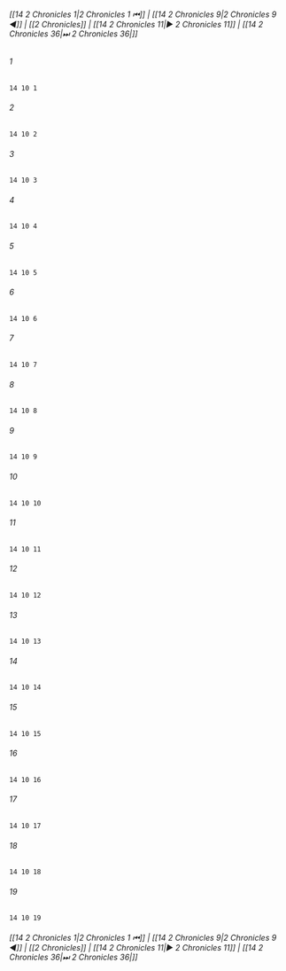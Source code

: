 
###### [[14 2 Chronicles 1|2 Chronicles 1 ⏮]] | [[14 2 Chronicles 9|2 Chronicles 9 ◀]] | [[2 Chronicles]] | [[14 2 Chronicles 11|▶ 2 Chronicles 11]] | [[14 2 Chronicles 36|⏭ 2 Chronicles 36|]]

###### 1
``` verse
14 10 1 
```
###### 2
``` verse
14 10 2 
```
###### 3
``` verse
14 10 3 
```
###### 4
``` verse
14 10 4 
```
###### 5
``` verse
14 10 5 
```
###### 6
``` verse
14 10 6 
```
###### 7
``` verse
14 10 7 
```
###### 8
``` verse
14 10 8 
```
###### 9
``` verse
14 10 9 
```
###### 10
``` verse
14 10 10 
```
###### 11
``` verse
14 10 11 
```
###### 12
``` verse
14 10 12 
```
###### 13
``` verse
14 10 13 
```
###### 14
``` verse
14 10 14 
```
###### 15
``` verse
14 10 15 
```
###### 16
``` verse
14 10 16 
```
###### 17
``` verse
14 10 17 
```
###### 18
``` verse
14 10 18 
```
###### 19
``` verse
14 10 19 
```

###### [[14 2 Chronicles 1|2 Chronicles 1 ⏮]] | [[14 2 Chronicles 9|2 Chronicles 9 ◀]] | [[2 Chronicles]] | [[14 2 Chronicles 11|▶ 2 Chronicles 11]] | [[14 2 Chronicles 36|⏭ 2 Chronicles 36|]]

